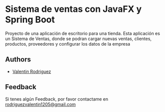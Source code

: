 # Sistema de ventas con JavaFX y Spring Boot

Proyecto de una aplicación de escritorio para una tienda. Esta aplicación es un Sistema de Ventas, donde se podran cargar nuevas ventas, clientes, productos, proveedores y configurar los datos de la empresa 

## Authors

- [Valentin Rodriguez](https://www.github.com/valen-rodriguez)

## Feedback

Si tenes algún Feedback, por favor contactame en rodriguezvalentin1205@gmail.com
